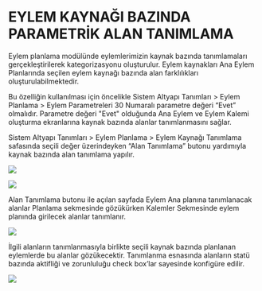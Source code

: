 # EYLEM KAYNAĞI BAZINDA PARAMETRİK ALAN TANIMLAMA

Eylem planlama modülünde eylemlerimizin kaynak bazında tanımlamaları gerçekleştirilerek kategorizasyonu oluşturulur. Eylem kaynakları Ana Eylem Planlarında seçilen eylem kaynağı bazında alan farklılıkları oluşturulabilmektedir. 

Bu özelliğin kullanılması için öncelikle Sistem Altyapı Tanımları > Eylem Planlama > Eylem Parametreleri 30 Numaralı parametre değeri “Evet” olmalıdır. Parametre değeri "Evet" olduğunda Ana Eylem ve Eylem Kalemi oluşturma ekranlarına kaynak bazında alanlar tanımlanmasını sağlar.

Sistem Altyapı Tanımları > Eylem Planlama > Eylem Kaynağı Tanımlama safasında seçili değer üzerindeyken “Alan Tanımlama” butonu yardımıyla kaynak bazında alan tanımlama yapılır.

![](https://docsbimser.blob.core.windows.net/imagecontainer/1-e001d1c2-5149-4dc3-af1f-e5e875b37e07.png)

![](https://docsbimser.blob.core.windows.net/imagecontainer/2-dda5e273-530c-4f9f-af4b-ffd71cd6bc44.png)

Alan Tanımlama butonu ile açılan sayfada Eylem Ana planına tanımlanacak alanlar Planlama sekmesinde gözükürken Kalemler Sekmesinde eylem planında girilecek alanlar tanımlanır.

![](https://docsbimser.blob.core.windows.net/imagecontainer/3-3c932544-bca7-47da-835b-89f1fc88b15d.png)

İlgili alanların tanımlanmasıyla birlikte seçili kaynak bazında planlanan eylemlerde bu alanlar gözükecektir. Tanımlanma esnasında alanların statü bazında aktifliği ve zorunluluğu check box’lar sayesinde konfigüre edilir.

![](https://docsbimser.blob.core.windows.net/imagecontainer/4-7e3614e1-da64-4111-9aba-65bf87215318.png)

